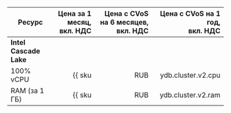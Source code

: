 | Ресурс        | Цена за 1 месяц,<br>вкл. НДС                  | Цена с CVoS на 6 месяцев,<br>вкл. НДС                                           | Цена с CVoS на 1 год,<br>вкл. НДС                                               |
|---------------|----------------------------------------------:|--------------------------------------------------------------------------------:|--------------------------------------------------------------------------------:|
| **Intel Cascade Lake**                                                                                                                                                                                                            |
| 100% vCPU | {{ sku|RUB|ydb.cluster.v2.cpu|month|string }} | {{ sku|RUB|v1.commitment.selfcheckout.m6.ydb.cpu.c100.v2|month|string }} (-15%) | {{ sku|RUB|v1.commitment.selfcheckout.y1.ydb.cpu.c100.v2|month|string }} (-22%) |
| RAM (за 1 ГБ) | {{ sku|RUB|ydb.cluster.v2.ram|month|string }} | {{ sku|RUB|v1.commitment.selfcheckout.m6.ydb.ram.v2|month|string }} (-15%) | {{ sku|RUB|v1.commitment.selfcheckout.y1.ydb.ram.v2|month|string }} (-22%) |
